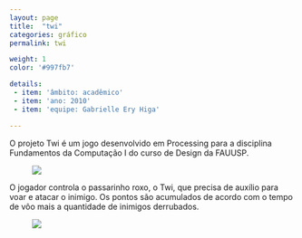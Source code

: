 ```yaml
---
layout: page
title:  "twi"
categories: gráfico
permalink: twi

weight: 1
color: '#997fb7'

details:
 - item: 'âmbito: acadêmico'
 - item: 'ano: 2010'
 - item: 'equipe: Gabrielle Ery Higa'

---
```


O projeto Twi é um jogo desenvolvido em Processing para a disciplina Fundamentos da Computação I do curso de Design da FAUUSP.

<figure><img src="{{ site.baseurl }}/assets/twi/twi_anim.gif"/></figure>

O jogador controla o passarinho roxo, o Twi, que precisa de auxílio para voar e atacar o inimigo. Os pontos são acumulados de acordo com o tempo de vôo mais a quantidade de inimigos derrubados.

<figure><img src="{{ site.baseurl }}/assets/twi/twi_fruta.jpg"/></figure>
